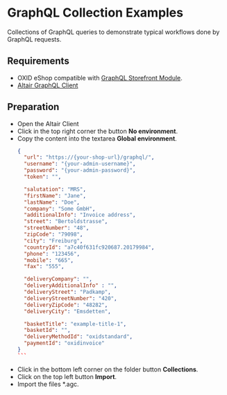 # GraphQL Collection Examples
Collections of GraphQL queries to demonstrate typical workflows done by GraphQL requests.

## Requirements
- OXID eShop compatible with [GraphQL Storefront Module](https://github.com/OXID-eSales/graphql-storefront-module).
- [Altair GraphQL Client](https://altairgraphql.dev/)

## Preparation
- Open the Altair Client
- Click in the top right corner the button **No environment**.
- Copy the content into the textarea **Global environment**.
  ````json
  {
    "url": "https://{your-shop-url}/graphql/",
    "username": "{your-admin-username}",
    "password": "{your-admin-password}",
    "token": "",
  
    "salutation": "MRS",
    "firstName": "Jane",
    "lastName": "Doe",
    "company": "Some GmbH",
    "additionalInfo": "Invoice address",
    "street": "Bertoldstrasse",
    "streetNumber": "48",
    "zipCode": "79098",
    "city": "Freiburg",
    "countryId": "a7c40f631fc920687.20179984",
    "phone": "123456",
    "mobile": "665",
    "fax": "555",

    "deliveryCompany": "",
    "deliveryAdditionalInfo" : "",
    "deliveryStreet": "Padkamp",
    "deliveryStreetNumber": "420",
    "deliveryZipCode": "48282",
    "deliveryCity": "Emsdetten",

    "basketTitle": "example-title-1",
    "basketId": "",
    "deliveryMethodId": "oxidstandard",
    "paymentId": "oxidinvoice"
  }
  ```
- Click in the bottom left corner on the folder button **Collections**.
- Click on the top left button **Import**.
- Import the files *.agc.